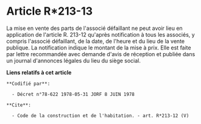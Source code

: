 # Article R*213-13

La mise en vente des parts de l'associé défaillant ne peut avoir lieu en application de l'article R. 213-12 qu'après
notification à tous les associés, y compris l'associé défaillant, de la date, de l'heure et du lieu de la vente publique. La
notification indique le montant de la mise à prix. Elle est faite par lettre recommandée avec demande d'avis de réception et
publiée dans un journal d'annonces légales du lieu du siège social.

**Liens relatifs à cet article**

	**Codifié par**:

	  - Décret n°78-622 1978-05-31 JORF 8 JUIN 1978

	**Cite**:

	  - Code de la construction et de l'habitation. - art. R*213-12 (V)
